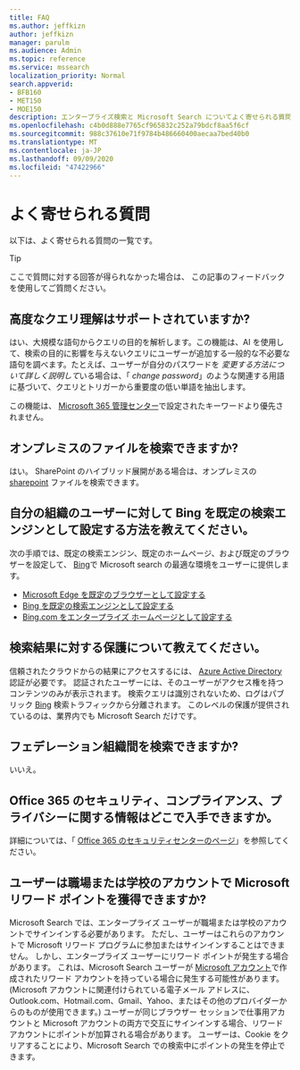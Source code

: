 ```yaml
---
title: FAQ
ms.author: jeffkizn
author: jeffkizn
manager: parulm
ms.audience: Admin
ms.topic: reference
ms.service: mssearch
localization_priority: Normal
search.appverid:
- BFB160
- MET150
- MOE150
description: エンタープライズ検索と Microsoft Search についてよく寄せられる質問に対する回答です
ms.openlocfilehash: c4b0d888e7765cf965832c252a79bdcf8aa5f6cf
ms.sourcegitcommit: 988c37610e71f9784b486660400aecaa7bed40b0
ms.translationtype: MT
ms.contentlocale: ja-JP
ms.lasthandoff: 09/09/2020
ms.locfileid: "47422966"
---
```

<!-- markdownlint-disable no-trailing-punctuation -->
# <a name="frequently-asked-questions"></a>よく寄せられる質問

以下は、よく寄せられる質問の一覧です。

> [!TIP]
> ここで質問に対する回答が得られなかった場合は、 この記事のフィードバックを使用してご質問ください。

## <a name="is-advanced-query-understanding-supported"></a>高度なクエリ理解はサポートされていますか?

はい、大規模な語句からクエリの目的を解析します。この機能は、AI を使用して、検索の目的に影響を与えないクエリにユーザーが追加する一般的な不必要な語句を調べます。たとえば、ユーザーが自分のパスワードを *変更する方法について詳しく説明して*いる場合は、「 *change password*」のような関連する用語に基づいて、クエリとトリガーから重要度の低い単語を抽出します。
  
この機能は、 [Microsoft 365 管理センター](https://admin.microsoft.com)で設定されたキーワードより優先されません。
  
## <a name="can-you-search-for-files-on-premises"></a>オンプレミスのファイルを検索できますか?

はい。 SharePoint のハイブリッド展開がある場合は、オンプレミスの [sharepoint](http://sharepoint.com/) ファイルを検索できます。
  
## <a name="how-do-i-make-bing-the-default-search-engine-for-people-in-my-org"></a>自分の組織のユーザーに対して Bing を既定の検索エンジンとして設定する方法を教えてください。

次の手順では、既定の検索エンジン、既定のホームページ、および既定のブラウザーを設定して、 [Bing](https://Bing.com)で Microsoft search の最適な環境をユーザーに提供します。

- [Microsoft Edge を既定のブラウザーとして設定する](set-default-browser.md)
- [Bing を既定の検索エンジンとして設定する](set-default-search-engine.md)
- [Bing.com をエンタープライズ ホームページとして設定する](set-default-homepage.md)

## <a name="how-are-my-search-results-protected"></a>検索結果に対する保護について教えてください。

信頼されたクラウドからの結果にアクセスするには、 [Azure Active Directory](https://docs.microsoft.com/azure/active-directory/) 認証が必要です。 認証されたユーザーには、そのユーザーがアクセス権を持つコンテンツのみが表示されます。 検索クエリは識別されないため、ログはパブリック [Bing](https://Bing.com) 検索トラフィックから分離されます。 このレベルの保護が提供されているのは、業界内でも Microsoft Search だけです。

## <a name="can-i-search-across-federated-organizations"></a>フェデレーション組織間を検索できますか?

いいえ。

## <a name="where-can-i-get-info-about-office-365-security-compliance-and-privacy"></a>Office 365 のセキュリティ、コンプライアンス、プライバシーに関する情報はどこで入手できますか。

詳細については、「 [Office 365 のセキュリティセンターのページ](https://www.microsoft.com/TrustCenter/CloudServices/office365/default.aspx)」を参照してください。

## <a name="can-users-earn-microsoft-rewards-points-with-their-work-or-school-account"></a>ユーザーは職場または学校のアカウントで Microsoft リワード ポイントを獲得できますか?

Microsoft Search では、エンタープライズ ユーザーが職場または学校のアカウントでサインインする必要があります。 ただし、ユーザーはこれらのアカウントで Microsoft リワード プログラムに参加またはサインインすることはできません。 しかし、エンタープライズ ユーザーにリワード ポイントが発生する場合があります。 これは、Microsoft Search ユーザーが [Microsoft アカウント](https://www.microsoft.com/welcome?rtc=1)で作成されたリワード アカウントを持っている場合に発生する可能性があります。 (Microsoft アカウントに関連付けられている電子メール アドレスに、Outlook.com、Hotmail.com、Gmail、Yahoo、またはその他のプロバイダーからのものが使用できます。) ユーザーが同じブラウザー セッションで仕事用アカウントと Microsoft アカウントの両方で交互にサインインする場合、リワード アカウントにポイントが加算される場合があります。 ユーザーは、Cookie をクリアすることにより、Microsoft Search での検索中にポイントの発生を停止できます。
